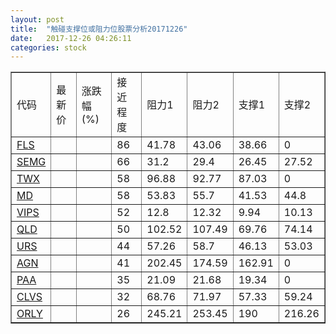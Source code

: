 ```yaml
---
layout: post
title:  "触碰支撑位或阻力位股票分析20171226"
date:   2017-12-26 04:26:11
categories: stock
---
```

<script type="text/javascript">
var stockList = []
stockList.push('gb_fls');
stockList.push('gb_semg');
stockList.push('gb_twx');
stockList.push('gb_md');
stockList.push('gb_vips');
stockList.push('gb_qld');
stockList.push('gb_urs');
stockList.push('gb_agn');
stockList.push('gb_paa');
stockList.push('gb_clvs');
stockList.push('gb_orly');
</script>
<table border="1">
 <tr>
 <td>代码</td>
 <td>最新价</td>
 <td>涨跌幅(%)</td>
 <td>接近程度</td>
 <td>阻力1</td>
 <td>阻力2</td>
 <td>支撑1</td>
 <td>支撑2</td>
</tr>
  <tr id="fls" class="red">
  <td><a href="http://stock.finance.sina.com.cn/usstock/quotes/FLS.html" target="_blank">FLS</a></td><td></td><td></td><td>86</td><td>41.78</td><td>43.06</td><td>38.66</td><td>0</td></tr>
  <tr id="semg" class="red">
  <td><a href="http://stock.finance.sina.com.cn/usstock/quotes/SEMG.html" target="_blank">SEMG</a></td><td></td><td></td><td>66</td><td>31.2</td><td>29.4</td><td>26.45</td><td>27.52</td></tr>
  <tr id="twx" class="red">
  <td><a href="http://stock.finance.sina.com.cn/usstock/quotes/TWX.html" target="_blank">TWX</a></td><td></td><td></td><td>58</td><td>96.88</td><td>92.77</td><td>87.03</td><td>0</td></tr>
  <tr id="md" class="red">
  <td><a href="http://stock.finance.sina.com.cn/usstock/quotes/MD.html" target="_blank">MD</a></td><td></td><td></td><td>58</td><td>53.83</td><td>55.7</td><td>41.53</td><td>44.8</td></tr>
  <tr id="vips" class="red">
  <td><a href="http://stock.finance.sina.com.cn/usstock/quotes/VIPS.html" target="_blank">VIPS</a></td><td></td><td></td><td>52</td><td>12.8</td><td>12.32</td><td>9.94</td><td>10.13</td></tr>
  <tr id="qld" class="green">
  <td><a href="http://stock.finance.sina.com.cn/usstock/quotes/QLD.html" target="_blank">QLD</a></td><td></td><td></td><td>50</td><td>102.52</td><td>107.49</td><td>69.76</td><td>74.14</td></tr>
  <tr id="urs" class="green">
  <td><a href="http://stock.finance.sina.com.cn/usstock/quotes/URS.html" target="_blank">URS</a></td><td></td><td></td><td>44</td><td>57.26</td><td>58.7</td><td>46.13</td><td>53.03</td></tr>
  <tr id="agn" class="green">
  <td><a href="http://stock.finance.sina.com.cn/usstock/quotes/AGN.html" target="_blank">AGN</a></td><td></td><td></td><td>41</td><td>202.45</td><td>174.59</td><td>162.91</td><td>0</td></tr>
  <tr id="paa" class="green">
  <td><a href="http://stock.finance.sina.com.cn/usstock/quotes/PAA.html" target="_blank">PAA</a></td><td></td><td></td><td>35</td><td>21.09</td><td>21.68</td><td>19.34</td><td>0</td></tr>
  <tr id="clvs" class="red">
  <td><a href="http://stock.finance.sina.com.cn/usstock/quotes/CLVS.html" target="_blank">CLVS</a></td><td></td><td></td><td>32</td><td>68.76</td><td>71.97</td><td>57.33</td><td>59.24</td></tr>
  <tr id="orly" class="red">
  <td><a href="http://stock.finance.sina.com.cn/usstock/quotes/ORLY.html" target="_blank">ORLY</a></td><td></td><td></td><td>26</td><td>245.21</td><td>253.45</td><td>190</td><td>216.26</td></tr>
</table>
